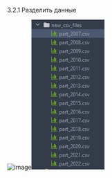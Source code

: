 3.2.1 Разделить данные

![image](https://user-images.githubusercontent.com/60822244/206730024-61d67a1b-c0c1-4275-a2ba-f608a36d6eb5.png)![img.png](img.png)
